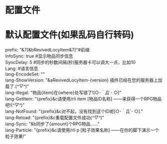# 配置文件
# 默认配置文件(如果乱码自行转码)
prefix: "&7[&bRevivedLocyItem&7]"#前缀  
InfoSync: true #显示物品同步信息  
SyncDelay: 5 #同步的秒数间隔(秒)服务器卡可以调大一点，比如10    
Lang: #语言信息  
  lang-EncodeSet: ""  
  lang-ShowVersion: "&aRevivedLocyItem-{version} 插件已经在您的服务器上加载了.(*^▽^*)"  
  lang-illegal: "物品{item}在{where}处写错了![○･｀Д´･ ○]"  
  lang-GetItem: "{prefix}&c请使用/rli item [物品ID名称] ——来获得一个RPG物品吧!(*^▽^*)"  
  lang-NotFound: "{prefix}&c对不起，没有找到这个ID呢[○･｀Д´･ ○]."  
  lang-Reload: "{prefix}&c重载配置文件成功(*^▽^*)"  
  lang-Sync: "&b同步了{amount}个RPG物品……"  
  lang-Particle: "{prefix}&c请使用/rli p [粒子效果名称] ——在你的脚下演示一个粒子效果!"  